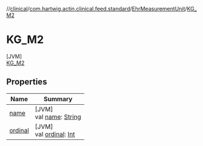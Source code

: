 //[clinical](../../../../index.md)/[com.hartwig.actin.clinical.feed.standard](../../index.md)/[EhrMeasurementUnit](../index.md)/[KG_M2](index.md)

# KG_M2

[JVM]\
[KG_M2](index.md)

## Properties

| Name | Summary |
|---|---|
| [name](../../-ehr-lab-unit/-n-o-n-e/index.md#-372974862%2FProperties%2F1757943785) | [JVM]<br>val [name](../../-ehr-lab-unit/-n-o-n-e/index.md#-372974862%2FProperties%2F1757943785): [String](https://kotlinlang.org/api/latest/jvm/stdlib/kotlin/-string/index.html) |
| [ordinal](../../-ehr-lab-unit/-n-o-n-e/index.md#-739389684%2FProperties%2F1757943785) | [JVM]<br>val [ordinal](../../-ehr-lab-unit/-n-o-n-e/index.md#-739389684%2FProperties%2F1757943785): [Int](https://kotlinlang.org/api/latest/jvm/stdlib/kotlin/-int/index.html) |

